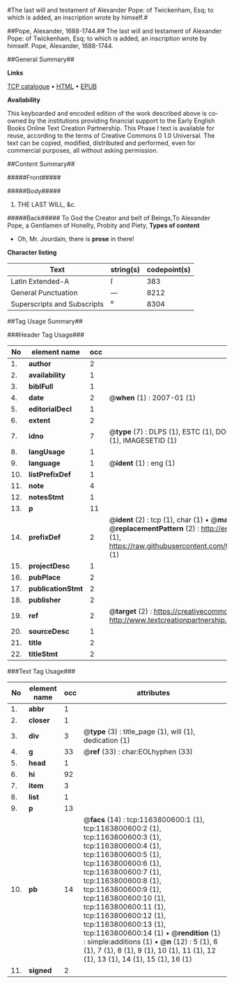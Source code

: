 #The last will and testament of Alexander Pope: of Twickenham, Esq; to which is added, an inscription wrote by himself.#

##Pope, Alexander, 1688-1744.##
The last will and testament of Alexander Pope: of Twickenham, Esq; to which is added, an inscription wrote by himself.
Pope, Alexander, 1688-1744.

##General Summary##

**Links**

[TCP catalogue](http://www.ota.ox.ac.uk/tcp/)  • 
[HTML](http://tei.it.ox.ac.uk/tcp/Texts-HTML/free/004/004776265.html)  • 
[EPUB](http://tei.it.ox.ac.uk/tcp/Texts-EPUB/free/004/004776265.epub)

**Availability**

This keyboarded and encoded edition of the
	       work described above is co-owned by the institutions
	       providing financial support to the Early English Books
	       Online Text Creation Partnership. This Phase I text is
	       available for reuse, according to the terms of Creative
	       Commons 0 1.0 Universal. The text can be copied,
	       modified, distributed and performed, even for
	       commercial purposes, all without asking permission.


##Content Summary##

#####Front#####

#####Body#####

1. THE LAST WILL, &c.

#####Back#####
To God the Creator and beſt of Beings,To Alexander Pope, a Gentlamen of Honeſty, Probity and Piety, 
**Types of content**

  * Oh, Mr. Jourdain, there is **prose** in there!

**Character listing**


|Text|string(s)|codepoint(s)|
|---|---|---|
|Latin Extended-A|ſ|383|
|General Punctuation|—|8212|
|Superscripts             and Subscripts|⁰|8304|

##Tag Usage Summary##

###Header Tag Usage###

|No|element name|occ|attributes|
|---|---|---|---|
|1.|__author__|2||
|2.|__availability__|1||
|3.|__biblFull__|1||
|4.|__date__|2| @__when__ (1) : 2007-01 (1)|
|5.|__editorialDecl__|1||
|6.|__extent__|2||
|7.|__idno__|7| @__type__ (7) : DLPS (1), ESTC (1), DOCNO (1), TCP (1), GALEDOCNO (1), CONTENTSET (1), IMAGESETID (1)|
|8.|__langUsage__|1||
|9.|__language__|1| @__ident__ (1) : eng (1)|
|10.|__listPrefixDef__|1||
|11.|__note__|4||
|12.|__notesStmt__|1||
|13.|__p__|11||
|14.|__prefixDef__|2| @__ident__ (2) : tcp (1), char (1)  •  @__matchPattern__ (2) : ([0-9\-]+):([0-9IVX]+) (1), (.+) (1)  •  @__replacementPattern__ (2) : http://eebo.chadwyck.com/downloadtiff?vid=$1&page=$2 (1), https://raw.githubusercontent.com/textcreationpartnership/Texts/master/tcpchars.xml#$1 (1)|
|15.|__projectDesc__|1||
|16.|__pubPlace__|2||
|17.|__publicationStmt__|2||
|18.|__publisher__|2||
|19.|__ref__|2| @__target__ (2) : https://creativecommons.org/publicdomain/zero/1.0/ (1), http://www.textcreationpartnership.org/docs/. (1)|
|20.|__sourceDesc__|1||
|21.|__title__|2||
|22.|__titleStmt__|2||


###Text Tag Usage###

|No|element name|occ|attributes|
|---|---|---|---|
|1.|__abbr__|1||
|2.|__closer__|1||
|3.|__div__|3| @__type__ (3) : title_page (1), will (1), dedication (1)|
|4.|__g__|33| @__ref__ (33) : char:EOLhyphen (33)|
|5.|__head__|1||
|6.|__hi__|92||
|7.|__item__|3||
|8.|__list__|1||
|9.|__p__|13||
|10.|__pb__|14| @__facs__ (14) : tcp:1163800600:1 (1), tcp:1163800600:2 (1), tcp:1163800600:3 (1), tcp:1163800600:4 (1), tcp:1163800600:5 (1), tcp:1163800600:6 (1), tcp:1163800600:7 (1), tcp:1163800600:8 (1), tcp:1163800600:9 (1), tcp:1163800600:10 (1), tcp:1163800600:11 (1), tcp:1163800600:12 (1), tcp:1163800600:13 (1), tcp:1163800600:14 (1)  •  @__rendition__ (1) : simple:additions (1)  •  @__n__ (12) : 5 (1), 6 (1), 7 (1), 8 (1), 9 (1), 10 (1), 11 (1), 12 (1), 13 (1), 14 (1), 15 (1), 16 (1)|
|11.|__signed__|2||
